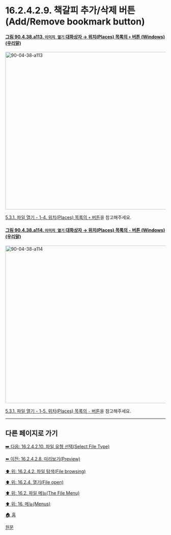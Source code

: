 # 16.2.4.2.9. 책갈피 추가/삭제 버튼(Add/Remove bookmark button)

<a id="90-04-38-a113"></a>

#### [그림 90.4.38.a113. `이미지 열기` 대화상자 → 위치(Places) 목록의 `+` 버튼 (Windows) (우리말)](./90-04-0038-open_image.md#90-04-38-a113)
<img width="746" height="494" alt="90-04-38-a113" src="https://github.com/wonder13662/gimp/assets/15767104/bada7425-8039-46d7-ace5-e85d466dccc4" />

[5.3.1. 파일 열기 - 1-4. 위치(Places) 목록의 `+` 버튼](./05-03-01-00-open-file.md#05-03-01-s1-04)을 참고해주세요.

<a id="90-04-38-a114"></a>

#### [그림 90.4.38.a114. `이미지 열기` 대화상자 → 위치(Places) 목록의 `-` 버튼 (Windows) (우리말)](./90-04-0038-open_image.md#90-04-38-a114)
<img width="746" height="494" alt="90-04-38-a114" src="https://github.com/wonder13662/gimp/assets/15767104/2c0fea1e-4006-42b0-9faa-0f12c7594ce2" />

[5.3.1. 파일 열기 - 1-5. 위치(Places) 목록의 `-` 버튼](./05-03-01-00-open-file.md#05-03-01-s1-05)을 참고해주세요.

***

## 다른 페이지로 가기

[➡️ 다음: 16.2.4.2.10. 파일 유형 선택(Select File Type)](./16-02-04-02-10-select_file_type.md)

[⬅️ 이전: 16.2.4.2.8. 미리보기(Preview)](./16-02-04-02-08-preview.md)

[⬆️ 위: 16.2.4.2. 파일 탐색(File browsing)](./16-02-04-02-00-file_browsing.md)

[⬆️ 위: 16.2.4. 열기(File open)](./16-02-04-00-file-open.md)

[⬆️ 위: 16.2. 파일 메뉴(The File Menu)](./16-02-00-the-file-menu.md)

[⬆️ 위: 16. 메뉴(Menus)](./16-00-menus.md)

[🏠 홈](./00-home.md)

[원문](https://docs.gimp.org/2.10/ko/gimp-file-open.html#idm22926)